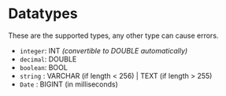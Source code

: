 # Datatypes
These are the supported types, any other type can cause errors.
- `integer`: INT *(convertible to DOUBLE automatically)*
- `decimal`: DOUBLE
- `boolean`: BOOL
- `string` : VARCHAR (if length < 256) | TEXT (if length > 255)
- `Date`   : BIGINT (in milliseconds)

